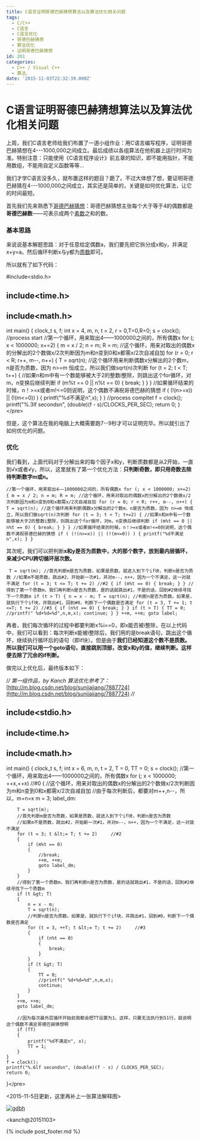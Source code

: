 ```yaml
---
title: C语言证明哥德巴赫猜想算法以及算法优化相关问题
tags:
  - C/C++
  - C语言
  - C语言优化
  - 哥德巴赫猜想
  - 算法优化
  - 证明哥德巴赫猜想
id: 201
categories:
  - C++ / Visual C++
  - 算法、
date: '2015-11-03T22:32:39.000Z'
---
```


# C语言证明哥德巴赫猜想算法以及算法优化相关问题

上周，我们C语言老师给我们布置了一道小组作业：用C语言编写程序，证明哥德巴赫猜想在4---1000,000之间成立。最后成绩以各组算法在他机器上运行时间为准。特别注意：只能使用《C语言程序设计》前五章的知识，即不能用指针，不能用数组，不能用自定义函数等等...

我们才学C语言没多久，就布置这样的题目？跪了。不过大体想了想，要证明哥德巴赫猜在4---1000,000之间成立，其实还是简单的，关键是如何优化算法，让它的时间最短。

首先我们先来熟悉下[哥德巴赫猜想](https://zh.wikipedia.org/wiki/%E5%93%A5%E5%BE%B7%E5%B7%B4%E8%B5%AB%E7%8C%9C%E6%83%B3)：哥德巴赫猜想主张每个大于等于4的偶数都是**哥德巴赫数**——可表示成两个[素数](https://zh.wikipedia.org/wiki/%E7%B4%A0%E6%95%B0)之和的数。

### 基本思路

来说说基本解题思路：对于任意给定偶数a，我们要先把它拆分成x和y，并满足x+y=a。然后循环判断x与y都为[质数](https://zh.wikipedia.org/wiki/%E7%B4%A0%E6%95%B0)即可。

所以就有了如下代码：

\#include&lt;stdio.h&gt;

## include&lt;time.h&gt;

## include&lt;math.h&gt;

int main\(\) { clock\_t s, f; int x = 4, m, n, t = 2, r = 0,T=0,R=0; s = clock\(\); //process start //第一个循环，用来取出4——1000000之间的，所有偶数x for \(; x &lt; 1000000; x+=2\) { m = x / 2; n = m; R = m; //这个循环，用来对取出的偶数x的分解出的2个数做x/2次判断因为m和n变到0和x都需x/2次自减自加 for \(r = 0; r &lt; R; r++, m--, n++\) { T = sqrt\(n\); //这个循环用来判断偶数x分解出的2个数m，n是否为质数，因为 n&gt;=m 恒成立，所以我们做sqrt\(n\)次判断 for \(t = 2; t &lt; T; t++\) { //如果n和m中有一个数能够被大于2的整数i整除，则跳出这个for循环，对m，n变换后继续判断 if \(m%t == 0 \|\| n%t == 0\) { break; } } } //如果循环结束的时候，n！&gt;=x或者m!&lt;=0则说明，这个偶数不满祝哥德巴赫的猜想 if \( \(!\(n&gt;=x\)\) \|\| \(!\(m&lt;=0\)\) \) { printf\("%d不满足n",x\); } } //process compltet f = clock\(\); printf\("%.3lf secondsn", \(double\)\(f - s\)/CLOCKS\_PER\_SEC\); return 0; }&lt;/pre&gt;  

但是，这个算法在我的电脑上大概需要跑7--9秒才可以证明完毕。所以就引出了如何优化的问题。

### 优化

我们看到，上面代码对于分解出来的每个因子x和y，判断质数都是从2开始，一直到√x或者√y，所以，这里就有了第一个优化方法：**只判断奇数，即只用奇数去除待判断数字m或n。**

```
//第一个循环，用来取出4——1000000之间的，所有偶数x for (; x < 1000000; x+=2) { m = x / 2; n = m; R = m; //这个循环，用来对取出的偶数x的分解出的2个数做x/2次判断因为m和n变到0和x都需x/2次自减自加 for (r = 0; r < R; r++, m--, n++) { T = sqrt(n); //这个循环用来判断偶数x分解出的2个数m，n是否为质数，因为 n>=m 恒成立，所以我们做sqrt(n)次判断 for (t = 3; t < T; t+=2) { //如果n和m中有一个数能够被大于2的整数i整除，则跳出这个for循环，对m，n变换后继续判断 if (m%t == 0 || n%t == 0) { break; } } } //如果循环结束的时候，n！>=x或者m!<=0则说明，这个偶数不满祝哥德巴赫的猜想 if ( (!(n>=x)) || (!(m<=0)) ) { printf("%d不满足n",x); } }
```

其次呢，我们可以把判断**x和y是否为质数中，大的那个数字，放到最内层循环，来减少CPU跨切循环层次数。**

```
 T = sqrt(m); //首先判断m是否为质数，如果是质数，就进入到下个if块，判断n是否为质数 //如果m不是质数，跳出#2，开始新一次#1，并对m--，n++，因为一个不满足，这一对就不满足 for (t = 3; t <= T; t += 2) //#2 { if (m%t == 0) { break; } } //得到了第一个质数m，我们再判断n是否为质数，是的话就跳出#1，不是的话，回到#2继续寻找下一个质数m if (t > T) { n = x - m; T = sqrt(n); //判断n是否为质数。如果是，就执行下个if块，并跳出#1，回到#0，判断下一个偶数是否满足 for (t = 3, T += 1; t <=T; t += 2) //#3 { if (n%t == 0) { break; } } if (t > T) { TT = 0; //printf(" %d+%d=%d",n,m,x); continue; } } ++m, ++m; goto label; 
```

再者，我们每次循环的过程中都要判断x%i==0，即x能否被i整除，在以上代码中，我们可以看到：每次判断x能被i整除后，我们用的是break语句，跳出这个循环，继续执行循环后的语句（即if块）。但是由于**我们已经知道这个数不是质数。所以我们可以用一个goto语句，直接跳到顶部，改变x和y的值，继续判断。这样便去除了冗余的if判断。**

做完以上优化后，最终版本如下：

/_/ 第一组作品，by Kanch 算法优化参考了：_[http://m.blog.csdn.net/blog/sunjiajiang/7887724](http://m.blog.csdn.net/blog/sunjiajiang/7887724) _/_/

## include&lt;stdio.h&gt;

## include&lt;time.h&gt;

## include&lt;math.h&gt;

int main\(\) { clock\_t s, f; int x = 6, m, n, t = 2, T = 0, TT = 0; s = clock\(\); //第一个循环，用来取出4——1000000之间的，所有偶数x for \(; x &lt; 1000000; ++x,++x\) //\#0 { //这个循环，用来对取出的偶数x的分解出的2个数做x/2次判断因为m和n变到0和x都需x/2次自减自加 //由于每次判断后，都要对m++,n--，所以，m+n=x m = 3; label\_dm:

```text
    T = sqrt(m);
    //首先判断m是否为质数，如果是质数，就进入到下个if块，判断n是否为质数
    //如果m不是质数，跳出#2，开始新一次#1，并对m--，n++，因为一个不满足，这一对就不满足
    for (t = 3; t &lt;= T; t += 2)     //#2
    {
        if (m%t == 0)
        {
            //break;
            ++m, ++m;
            goto label_dm;
        }
    }
    //得到了第一个质数m，我们再判断n是否为质数，是的话就跳出#1，不是的话，回到#2继续寻找下一个质数m
    if (t &gt; T)
    {
        n = x - m;
        T = sqrt(n);
        //判断n是否为质数。如果是，就执行下个if块，并跳出#1，回到#0，判断下一个偶数是否满足
        for (t = 3, ++T; t &lt;= T; t += 2)     //#3
        {
            if (n%t == 0)
            {
                break;
            }
        }
        if (t &gt; T)
        {
            TT = 0;
            //printf(" %d+%d=%d",n,m,x);
            continue;
        }
    }
    ++m, ++m;
    goto label_dm;

    //因为每次最外层循环开始前我都会把TT设置为1，这样，只要无法执行到51行，就说明这个偶数不满足哥德巴赫猜想啊
    if (TT)
    {
        printf("%d不满足n", x);
        TT = 1;
    }
}
f = clock();
printf("%.6lf secondsn", (double)(f - s) / CLOCKS_PER_SEC);
return 0;
```

}&lt;/pre&gt;  

&lt;2015-11-5日更新，这里再补上一张算法解释图&gt;

[![gdbh](https://raw.githubusercontent.com/ankanch/blog/master/images/wp-content/uploads/2015/11/gdbh.png)](https://raw.githubusercontent.com/ankanch/blog/master/images/wp-content/uploads/2015/11/gdbh.png)

&lt;kanch@20151103&gt;



{% include post_footer.md %}